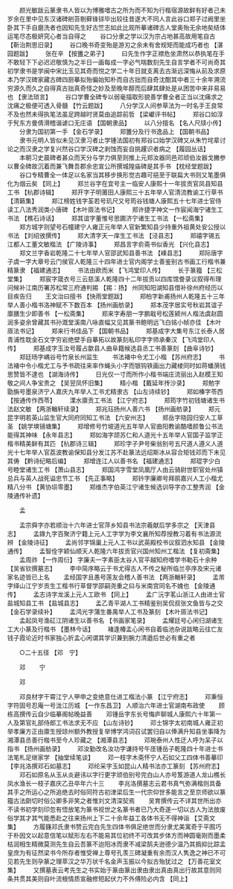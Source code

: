 <!-- { "loadSidebar": true } -->
　　颜光敏跋云篆隶书人皆以为博雅嗜古之所为而不知为行楷宿源故鲜有好者己未岁余在里中见东汉诸碑剜苔剔藓锋铩毕出较往昔遂大不同人言此谷口郑子过阙里坐卧其下手自磨洗者也因知先生好古竺志如此比观所摹诸碑古人堂奥殆无余地矣结体运笔尽态极妍究心者当自得之 
　　谷口分隶之学以汉为宗占地甚高故用笔自古 【靳治荆思旧录】 
　　谷口晚书奇变殆是游刃之余未有舍规矩而能成巧者也 【湛园题跋】 
　　张在辛 【按簠之弟子】 
　　曰先生作字正襟危坐肃然以恭执笔在手不敢轻下下必迟迟敬慎为之半日一画每成一字必气喘数刻先生自言学者不可尚奇其初学隶书是学闽中宋比玉见其奇而悦之学二十年日就支离去古渐远深悔从前及求原本乃学汉碑家藏古碑四厨摹拟殆徧始知朴而自古拙而自奇沈酣其中者三十余年溯流穷源久而久之自得真古拙真奇怪之妙及至晚年醇而后肆其肆处是从困苦中来非易易也 【隶法琐言】 
　　谷口学曹全碑专以弱毫描取形貌善学曹全者正当以沈痛求之沈痛之极便可透入骨髓 【竹云题跋】 
　　八分学汉人间参草法为一时名手王良常不及也然未得执笔法虽足跨越时贤莫由追踪前哲 【梁巘评书帖】 
　　郑谷口如淳于髠东方曼倩滑稽谐谑口无庄语 【国朝隶品】 
　　以八分擅名 【名人尺牍小传】 
　　分隶为国初第一手 【金石学录】 
　　郑簠分及行书逸品上 【国朝书品】 
　　隶书元明人皆似未见汉隶习者止学锺法国初有郑谷口始学汉碑又从朱竹垞辈讨论之而汉隶之学复兴然谷口学汉碑之剥蚀而妄自挑趯识者病之 【履园丛话】 
　　本朝习史晨碑者甚众而天分与学力俱至则推上元郑汝器同邑邓顽伯汝器戈撇参以曹全碑故沉着而兼飞舞吾郡余忠宣公所撰城隍庙碑是其手书 【枕经堂题跋】 
　　谷口专精曹全一体足以名家当其移步换形觉古趣可挹至于联扁大书则又笔墨俱化为烟云矣 【同上】 
　　郑兰谷字在宜号主一临安人康熙十一年拔贡官凤县知县工书 【杭郡诗辑】 
　　郑开字子明莆田人康熙三十五年举人官清流教谕工行草书 【清籁集】 
　　郑江榜姓钱字荃若号玑尺又号筠谷钱塘人康熙五十七年进士官侍读工八法秀润类小唐碑 【木叶厱法书记】 
　　郑许捷字神文一作宸闻海宁诸生工书法 【樵石诗话】 
　　郑其谊字董惟号思圃济宁诸生工书法 【一松斋集】 
　　郑方城字则望号石幢建宁人雍正元年举人官新繁知县少持重外祖黄处安公授以书法 【刘绍攽撰传】 
　　郑大清字天一庠生工书法 【泾县志】 
　　郑禧字锡五江都人工董文敏楷法 【广陵诗事】 
　　郑昌言字俞斋书似香光 【兴化县志】 
　　郑文兰字香岩乾隆二十七年举人官邵武知县善书法 【嵊县志】 
　　郑际唐字子虞一字大章号云门侯官人乾隆三十四年进士官内阁学士善鉴别古书画工行楷书兼精篆隶 【福建通志】 
　　书法由欧而米 【飞鸿堂印人传】 
　　长于篆籀 【三松堂集】 
　　郑宸字箴衣号三云慈溪人乾隆四十二年拔贡以四库馆誊录议叙得布理问候补江南历署苏松常三府通判掦 【掦：扬】 州同知阳湖知县借补徐州府经历以目疾告归 
　　王文治曰擅书 【快雨堂题跋】 
　　郑柏字新甫扬州人乾隆五十三年举人善小楷书洛神赋不下数百本 【扬州画舫录】 
　　郑本茂字居实号秋岩其谊子廪膳生少即善书 【一松斋集】 
　　郑来字寿朋一字鹏戢号松莲颍州人楷法虞赵圆润多姿余曾藏其书孙溉堂溪南八咏直幅又见其篆书鲍明远飞白铭小帧亦佳 【木叶厱法书记】 
　　郑来行书佳品下 【国朝书品】 
　　郑基成字大集号东江长泰人居青浦性耽金石文字穷岩绝壁手自摹拓以故篆刻私印字字师承秦汉 【飞鸿堂印人传】 
　　郑基成字玉汝号履占歙县人曲阜籍候选县丞工书善篆刻 【曲阜诗钞】 
　　郑廷旸字嵎谷号竹泉长州监生 
　　书法褚中令尤工小楷 【苏州府志】 
　　书法褚中令小楷尤工与予书疏往来率作蝇头小字而银钩铁画出力藏棱同时如蒋蟠漪钱思赞皆不逮也 【湖海诗传】 
　　日光仅一寸而所作小楷书端庄流丽出入赵模王知敬之间人争宝贵之 【吴翌凤怀旧集】 
　　精小楷 【戴延年抟沙录】 
　　郑勉字勖旃号墨泉济宁人嘉庆九年举人工书尤精隶古 【山左诗续钞】 
　　郑如榛字苓西 【按通传作西苓】 
　　溧水廪贡工书法 【江宁府志】 
　　郑筠字竹初钱塘诸生书法赵文敏 【两浙輶轩续录】 
　　郑兆珏扬州人善六书 【扬州画舫录】 
　　郑元昆字明若英山监生官大同府同知工书法 【六安州志】 
　　郑岳字晓园归安人工草圣 【姚学塽镜塘集】 
　　郑增修号竹坡道光五年举人官曲阳教谕酷嗜颜鲁公书法能得其神味 【永年县志】 
　　郑如海字颉苏仁和人道光十五年举人官国子监学正楷书精美鲜有其匹 【杭郡诗三辑】 
　　郑珍字子尹号柴翁别号五尺道人遵义人道光十七年举人官荔波教谕保知县分发江苏不赴篆法远绍斯冰从容合矩钱邓而下未见其俦 【黔诗纪略后编】 
　　郑增连江人以善书名 【福建通志】 
　　郑琨字少白号睦堂诸生工书 【萧山县志】 
　　郑国鸿字雪堂凤凰厅人由云骑尉世职官处州镇总兵与英人战死谥忠节工书 【先正事略】 
　　郑钤字廉卿号拜鹃嘉兴人工小楷尤精八分书 【黄协埙零墨】 
　　郑维杰字伯英江宁诸生候选训导字亦工整秀润 【金陵通传补遗】 


　　孟 

　　孟宗舜字亦若顺治十六年进士官萍乡知县书法宗羲献后学多宗之 【天津县志】 
　　孟鐌九字百聚济宁籍上元人工字学为李文襄所知荐授教习着有书法源流辨 【金陵诗征】 
　　孟尚邻字锦巢上元人工书以武英殿校书议叙泗水知县 【金陵通传】 
　　孟智佺字颖仙顺天人乾隆六年拔贡官兴国州知州工楷法 【复初斋集】 
　　孟周祚 【一作周衍】 字廉夫一字素臣太谷人官平越知府嗜学书勒石十余种 【吴省钦撰墓志】 
　　李中简序略云于书尤得古人不传之秘所临兰亭序及宋元诸家名迹皆已上名 
　　孟经国字且愚号莲友会稽人善书法 【两浙輶轩录】 
　　孟芾字绎山江宁岁贡生工楷书行草督学邵嗣尧重之曰与米南宫同名不媿也 【金陵通传】 
　　孟志诗字龙溪上元人工欧书 【同上】 
　　孟广沅字茗山浙江人由进士官盐城知县工书 【盐城县志】 
　　孟乙青平湖人工书精鉴别吴侃叔张文鱼皆与之交 【金石学录续补】 
　　孟鸿光字蒲生番禺举人工书及篆刻 【木叶厱法书记】 
　　孟起凤号渔矼江阴诸生以善书名 【书画家笔录】 
　　孟耀廷号心闲归湖诸生工大小篆及行楷书 【墨林今话】 
　　褚逢椿孟心闲书自着临池杂说跋略云往亡友钱子霞论近时书家独心折孟心闲谓其学识兼到腕力清遒后世必有重之者 

　　○二十五径 【邓　宁】 

　　邓 
　　宁 

　　邓 

　　邓良材字干霄江宁人甲申之变绝意仕进工楷法小篆 【江宁府志】 
　　邓秉恒字符固号忍庵一号泷江历城 【一作东昌卫】 人顺治六年进士官湖南布政使 
　　顾栋高撰传云自少临摹阁帖晚益善 
　　邓锺岳字东长号悔庐聊城人康熙六十年第一人及第官礼部侍郎工书法求无不应 【山左诗钞】 
　　邓士锦字太初南城人雍正初举孝廉方正由廪生授琼州额外教授复举博学鸿词召试罢归自以俸满升知县坐事降为湘潭县丞善行楷书至今人珍藏之 【湘潭县志】 
　　邓琬泰州人性迂人呼为呆子以指书 【扬州画舫录】 
　　邓汝勤改名汝功字谦持号午厓锺岳子乾隆四十年进士书法笔札足继家学 【抽堂续笔谈】 
　　邓一枝字木斋怀宁人石如父工四体书善摹印 【李兆洛撰邓石如墓志】 
　　邓纶采字玉如昆山人精书法亦工篆刻 【苏州府志】 
　　邓石如原名从玉从炎避讳以字行更字顽伯别号完白山人亦号笈游道人龙山樵长凤水渔长一枝子嘉庆乙丑卒年六十三 
　　李兆洛撰墓志云君书真气弥满楷则具备其手之所运心之所追绝去时俗同符古初津梁后生一代宗仰世多能言之至京师欲以篆籀古法劘切时俗公卿多非笑之者惟刘文清深契焉 
　　吴育撰传云不详其世所出亦不读书初学刻印忽有悟放笔为篆书视世之名篆书者已乃大奇遂一切以古人为法放废俗学其才其气能悉赴之往来扬州上下二十余年益工各体书无不得神诣 【艾斋文集】 
　　方履籛邓氏隶书赞云完白先生四体书俱足绝世而分隶尤美寓奇于平囿巧于朴因文以起意信笔以赋形左右不能易其位初终不可改其步体方而神圆毫刚而墨柔枯润相生精微莫测先生自云吾篆不迨阳冰而隶不减梁鹄夫逊德少温乃其撝抑比踪孟皇庶为有征然梁书今所存者惟受禅上尊号孔羡三碑凝重有余而汉人隽逸之神已不可见若先生则孕篆之理萃汉之华万状千名金声玉振以今拟古殆犹过之 【万善花室文集】 
　　又撰墓表云考先生之书实始于篆由篆出隶由隶出真由真出行故其意则同条共贯其美则自叶流根情质宣融修短起伏力不外傅险必内含 【同上】 
